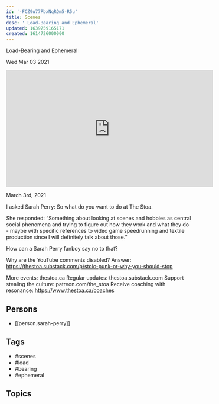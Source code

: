```yaml
---
id: '-FCZ9u77PbxNqRQm5-R5u'
title: Scenes
desc: ' Load-Bearing and Ephemeral'
updated: 1639759165171
created: 1614726000000
---
```



 Load-Bearing and Ephemeral

Wed Mar 03 2021

<iframe width="560" height="315" src="https://www.youtube.com/embed/EQZ7J0bKnHc" title="Scenes: Load-Bearing and Ephemeral w/ Sarah Perry" frameborder="0" allow="accelerometer; autoplay; clipboard-write; encrypted-media; gyroscope; picture-in-picture" allowfullscreen ></iframe>

March 3rd, 2021

I asked Sarah Perry: So what do you want to do at The Stoa.

She responded: “Something about looking at scenes and hobbies as central social phenomena and trying to figure out how they work and what they do - maybe with specific references to video game speedrunning and textile production since I will definitely talk about those.”

How can a Sarah Perry fanboy say no to that?

Why are the YouTube comments disabled? Answer: https://thestoa.substack.com/p/stoic-punk-or-why-you-should-stop

More events: thestoa.ca
Regular updates: thestoa.substack.com
Support stealing the culture: patreon.com/the_stoa
Receive coaching with resonance: https://www.thestoa.ca/coaches

## Persons

- [[person.sarah-perry]]

## Tags

- #scenes
- #load
- #bearing
- #ephemeral

## Topics



